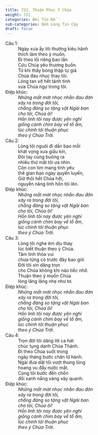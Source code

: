 ```yaml
---
title: 721. Thuận Phục Ý Chúa
weight: 721
categories: Đời Tín Đồ
sub-categories: Bền Lòng Tin Cậy
draft: false
---
```

<dl><dt>Câu 1:</dt><dd data-verse="1">Ngày xưa ấy tôi thường kiêu hãnh <br/>thích làm theo ý muốn. <br/>Đi theo lối riêng bao lần <br/>Cứu Chúa yêu thương buồn. <br/>Từ khi thấy bóng thập tự giá <br/>Chúa đau nhục thay tôi. <br/>Lòng tan vỡ hết tánh tình <br/>xưa Chúa ngự trong tôi. </dd><dt>Điệp khúc:</dt><dd data-chorus="1"><em>Những mất mát nhọc nhằn đau đớn <br/>xảy ra trong đời tôi, <br/>chẳng đáng so tặng vật Ngài ban <br/>cho tôi, Chúa ôi! <br/>Hồn linh tôi nay được yên nghỉ <br/>giống cánh chim bay về tổ ấm, <br/>lúc chính tôi thuận phục <br/>theo ý Chúa Trời. </em></dd><dt>Câu 2:</dt><dd data-verse="2">Lòng tôi nguôi đi dần bao mỗi <br/>khát vọng xưa giấu kín, <br/>Đôi tay cùng buông ra <br/>nhiều thứ mắt tôi ưa nhìn. <br/>Còn con tim mang tình yêu <br/>thế gian bao ngày quyến luyến, <br/>Giờ thôi hết Chúa hỡi, <br/>nguyền nâng linh hồn tôi lên. </dd><dt>Điệp khúc:</dt><dd data-chorus="1"><em>Những mất mát nhọc nhằn đau đớn <br/>xảy ra trong đời tôi, <br/>chẳng đáng so tặng vật Ngài ban <br/>cho tôi, Chúa ôi! <br/>Hồn linh tôi nay được yên nghỉ <br/>giống cánh chim bay về tổ ấm, <br/>lúc chính tôi thuận phục <br/>theo ý Chúa Trời. </em></dd><dt>Câu 3:</dt><dd data-verse="3">Lòng tôi nghe êm dịu thay <br/>lúc biết thuận theo ý Chúa. <br/>Tâm linh thỏa vui <br/>chưa từng có trước đây bao giờ. <br/>Đời tôi xin dâng trọn <br/>cho Chúa không khi nào tiếc nhớ. <br/>Thuận theo ý muốn Chúa <br/>lòng lâng lâng nhẹ như tơ. </dd><dt>Điệp khúc:</dt><dd data-chorus="1"><em>Những mất mát nhọc nhằn đau đớn <br/>xảy ra trong đời tôi, <br/>chẳng đáng so tặng vật Ngài ban <br/>cho tôi, Chúa ôi! <br/>Hồn linh tôi nay được yên nghỉ <br/>giống cánh chim bay về tổ ấm, <br/>lúc chính tôi thuận phục <br/>theo ý Chúa Trời. </em></dd><dt>Câu 4:</dt><dd data-verse="4">Trọn đời tôi dâng lời ca hát <br/>chúc tụng danh Chúa Thánh. <br/>Đi theo Chúa suốt trong <br/>ngày tháng bước chân lữ hành. <br/>Ngài đưa dắt tôi vượt thung lũng <br/>hoang vu đầy nước mắt. <br/>Cùng tôi bước đến chốn <br/>đồi xanh nắng vàng vây quanh. </dd><dt>Điệp khúc:</dt><dd data-chorus="1"><em>Những mất mát nhọc nhằn đau đớn <br/>xảy ra trong đời tôi, <br/>chẳng đáng so tặng vật Ngài ban <br/>cho tôi, Chúa ôi! <br/>Hồn linh tôi nay được yên nghỉ <br/>giống cánh chim bay về tổ ấm, <br/>lúc chính tôi thuận phục <br/>theo ý Chúa Trời. </em></dd></dl>